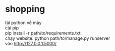 # shopping
tải python về mày<br>
cài pip<br>
pip install -r path/to/requirements.txt<br>
chạy website: python path/to/manage.py runserver<br>
vào http://127.0.0.1:5000/<br>
